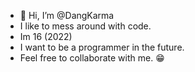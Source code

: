- 👋 Hi, I’m @DangKarma
-  I like to mess around with code.
-  Im 16 (2022)
-  I want to be a programmer in the future.
-  Feel free to collaborate with me. 😁
